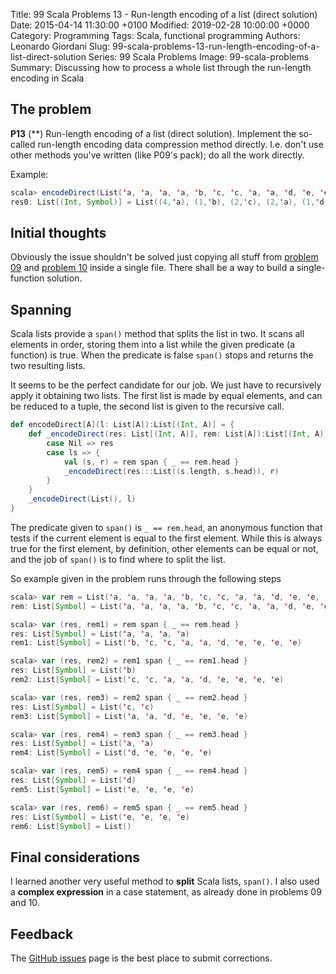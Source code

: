 Title: 99 Scala Problems 13 - Run-length encoding of a list (direct solution)
Date: 2015-04-14 11:30:00 +0100
Modified: 2019-02-28 10:00:00 +0000
Category: Programming
Tags: Scala, functional programming
Authors: Leonardo Giordani
Slug: 99-scala-problems-13-run-length-encoding-of-a-list-direct-solution
Series: 99 Scala Problems
Image: 99-scala-problems
Summary: Discussing how to process a whole list through the run-length encoding in Scala

## The problem

**P13** (**) Run-length encoding of a list (direct solution).
Implement the so-called run-length encoding data compression method directly. I.e. don't use other methods you've written (like P09's pack); do all the work directly.

Example:

``` scala
scala> encodeDirect(List('a, 'a, 'a, 'a, 'b, 'c, 'c, 'a, 'a, 'd, 'e, 'e, 'e, 'e))
res0: List[(Int, Symbol)] = List((4,'a), (1,'b), (2,'c), (2,'a), (1,'d), (4,'e))
```

## Initial thoughts

Obviously the issue shouldn't be solved just copying all stuff from [problem 09]({filename}99-scala-problems-09-pack-consecutive-duplicates.markdown) and [problem 10]({filename}99-scala-problems-10-run-length-encoding-of-a-list.markdown) inside a single file. There shall be a way to build a single-function solution.

## Spanning

Scala lists provide a `span()` method that splits the list in two. It scans all elements in order, storing them into a list while the given predicate (a function) is true. When the predicate is false `span()` stops and returns the two resulting lists.

It seems to be the perfect candidate for our job. We just have to recursively apply it obtaining two lists. The first list is made by equal elements, and can be reduced to a tuple, the second list is given to the recursive call.

``` scala
def encodeDirect[A](l: List[A]):List[(Int, A)] = {
    def _encodeDirect(res: List[(Int, A)], rem: List[A]):List[(Int, A)] = rem match {
        case Nil => res
        case ls => {
            val (s, r) = rem span { _ == rem.head }
            _encodeDirect(res:::List((s.length, s.head)), r)
        }
    }
    _encodeDirect(List(), l)
} 
```

The predicate given to `span()` is `_ == rem.head`, an anonymous function that tests if the current element is equal to the first element. While this is always true for the first element, by definition, other elements can be equal or not, and the job of `span()` is to find where to split the list.

So example given in the problem runs through the following steps

``` scala
scala> var rem = List('a, 'a, 'a, 'a, 'b, 'c, 'c, 'a, 'a, 'd, 'e, 'e, 'e, 'e)
rem: List[Symbol] = List('a, 'a, 'a, 'a, 'b, 'c, 'c, 'a, 'a, 'd, 'e, 'e, 'e, 'e)

scala> var (res, rem1) = rem span { _ == rem.head }
res: List[Symbol] = List('a, 'a, 'a, 'a)
rem1: List[Symbol] = List('b, 'c, 'c, 'a, 'a, 'd, 'e, 'e, 'e, 'e)

scala> var (res, rem2) = rem1 span { _ == rem1.head }
res: List[Symbol] = List('b)
rem2: List[Symbol] = List('c, 'c, 'a, 'a, 'd, 'e, 'e, 'e, 'e)

scala> var (res, rem3) = rem2 span { _ == rem2.head }
res: List[Symbol] = List('c, 'c)
rem3: List[Symbol] = List('a, 'a, 'd, 'e, 'e, 'e, 'e)

scala> var (res, rem4) = rem3 span { _ == rem3.head }
res: List[Symbol] = List('a, 'a)
rem4: List[Symbol] = List('d, 'e, 'e, 'e, 'e)

scala> var (res, rem5) = rem4 span { _ == rem4.head }
res: List[Symbol] = List('d)
rem5: List[Symbol] = List('e, 'e, 'e, 'e)

scala> var (res, rem6) = rem5 span { _ == rem5.head }
res: List[Symbol] = List('e, 'e, 'e, 'e)
rem6: List[Symbol] = List()
```

## Final considerations

I learned another very useful method to **split** Scala lists, ``span()``. I also used a **complex expression** in a case statement, as already done in problems 09 and 10.

## Feedback

The [GitHub issues](https://github.com/TheDigitalCatOnline/blog_source/issues) page is the best place to submit corrections.
